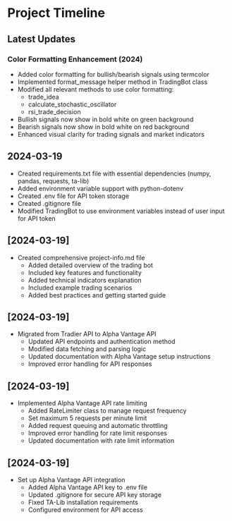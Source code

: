# Project Timeline

## Latest Updates

### Color Formatting Enhancement (2024)
- Added color formatting for bullish/bearish signals using termcolor
- Implemented format_message helper method in TradingBot class
- Modified all relevant methods to use color formatting:
  - trade_idea
  - calculate_stochastic_oscillator
  - rsi_trade_decision
- Bullish signals now show in bold white on green background
- Bearish signals now show in bold white on red background
- Enhanced visual clarity for trading signals and market indicators

## 2024-03-19
- Created requirements.txt file with essential dependencies (numpy, pandas, requests, ta-lib)
- Added environment variable support with python-dotenv
- Created .env file for API token storage
- Created .gitignore file
- Modified TradingBot to use environment variables instead of user input for API token

## [2024-03-19]
- Created comprehensive project-info.md file
  - Added detailed overview of the trading bot
  - Included key features and functionality
  - Added technical indicators explanation
  - Included example trading scenarios
  - Added best practices and getting started guide 

## [2024-03-19]
- Migrated from Tradier API to Alpha Vantage API
  - Updated API endpoints and authentication method
  - Modified data fetching and parsing logic
  - Updated documentation with Alpha Vantage setup instructions
  - Improved error handling for API responses

## [2024-03-19]
- Implemented Alpha Vantage API rate limiting
  - Added RateLimiter class to manage request frequency
  - Set maximum 5 requests per minute limit
  - Added request queuing and automatic throttling
  - Improved error handling for rate limit responses
  - Updated documentation with rate limit information

## [2024-03-19]
- Set up Alpha Vantage API integration
  - Added Alpha Vantage API key to .env file
  - Updated .gitignore for secure API key storage
  - Fixed TA-Lib installation requirements
  - Configured environment for API access 